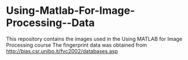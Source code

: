 # Using-Matlab-For-Image-Processing--Data
This repository contains the images used in the Using MATLAB for Image Processing course
The fingerprint data was obtained from http://bias.csr.unibo.it/fvc2002/databases.asp

